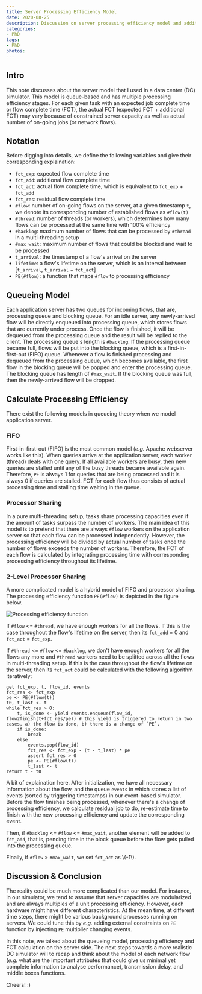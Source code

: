 ```yaml
---
title: Server Processing Efficiency Model
date: 2020-08-25
description: Discussion on server processing efficiency model and additional job complete time.
categories:
- PhD
tags:
- PhD
photos:
---
```


## Intro

This note discusses about the server model that I used in a data center (DC) simulator. This model is queue-based and has multiple processing efficiency stages. For each given task with an expected job complete time or flow complete time (FCT), the actual FCT (expected FCT + additional FCT) may vary because of constrained server capacity as well as actual number of on-going jobs (or network flows).

## Notation

Before digging into details, we define the following variables and give their corresponding explaination:
- `fct_exp`: expected flow complete time
- `fct_add`: additional flow complete time
- `fct_act`: actual flow complete time, which is equivalent to `fct_exp` + `fct_add`
- `fct_res`: residual flow complete time
- `#flow`: number of on-going flows on the server, at a given timestamp `t`, we denote its corresponding number of established flows as `#flow(t)`
- `#thread`: number of threads (or workers), which determines how many flows can be processed at the same time with 100% efficiency
- `#backlog`: maximum number of flows that can be processed by `#thread` in a multi-threading setup
- `#max_wait`: maximum number of flows that could be blocked and wait to be processed
- `t_arrival`: the timestamp of a flow's arrival on the server
- `lifetime`: a flow's lifetime on the server, which is an interval between [`t_arrival`, `t_arrival` + `fct_act`]
- `PE(#flow)`: a function that maps `#flow` to processing efficiency

## Queueing Model

Each application server has two queues for incoming flows, that are, processing queue and blocking queue. For an idle server, any newly-arrived flow will be directly enqueued into processing queue, which stores flows that are currently under process. Once the flow is finished, it will be dequeued from the processing queue and the result will be replied to the client. The processing queue's length is `#backlog`. If the processing queue became full, flows will be put into the blocking queue, which is a first-in-first-out (FIFO) queue. Whenever a flow is finished processing and dequeued from the processing queue, which becomes available, the first flow in the blocking queue will be popped and enter the processing queue. The blocking queue has length of `#max_wait`. If the blocking queue was full, then the newly-arrived flow will be dropped.

## Calculate Processing Efficiency

There exist the following models in queueing theory when we model application server.

### FIFO

First-in-first-out (FIFO) is the most common model (_e.g._ Apache webserver works like this). When queries arrive at the application server, each worker (thread) deals with one query. If all available workers are busy, then new queries are stalled until any of the busy threads became available again. Therefore, `PE` is always 1 for queries that are being processed and it is always 0 if queries are stalled. FCT for each flow thus consists of actual processing time and stalling time waiting in the queue.

### Processor Sharing

In a pure multi-threading setup, tasks share processing capacities even if the amount of tasks surpass the number of workers. The main idea of this model is to pretend that there are always `#flow` workers on the application server so that each flow can be processed independently. However, the processing efficiency will be divided by actual number of tasks once the number of flows exceeds the number of workers. Therefore, the FCT of each flow is calculated by integrating processing time with corresponding processing efficiency throughout its lifetime.

### 2-Level Processor Sharing

A more complicated model is a hybrid model of FIFO and processor sharing. The processing efficiency function `PE(#flow)` is depicted in the figure below.

![Processing efficiency function](/assets/images/X/PhD/simulation/server-processing-efficiency.png)

If `#flow` <= `#thread`, we have enough workers for all the flows. If this is the case throughout the flow's lifetime on the server, then its `fct_add` = 0 and `fct_act` = `fct_exp`.

If `#thread` <= `#flow` <= `#backlog`, we don't have enough workers for all the flows any more and `#thread` workers need to be splitted across all the flows in multi-threading setup. If this is the case throughout the flow's lifetime on the server, then its `fct_act` could be calculated with the following algorithm iteratively:

```
get fct_exp, t, flow_id, events
fct_res <- fct_exp
pe <- PE(#flow(t))
t0, t_last <- t
while fct_res > 0:
    t, is_done <- yield events.enqueue(flow_id, flow2finish(t+fct_res/pe)) # this yield is triggered to return in two cases, a) the flow is done, b) there is a change of `PE`.
    if is_done: 
        break
    else:
        events.pop(flow_id)
        fct_res <- fct_exp - (t - t_last) * pe
        assert fct_res > 0
        pe <- PE(#flow(t))
        t_last <- t
return t - t0
```

A bit of explaination here. After initialization, we have all necessary information about the flow, and the queue `events` in which stores a list of events (sorted by triggering timestamps) in our event-based simulator. Before the flow finishes being processed, whenever there's a change of processing efficiency, we calculate residual job to do, re-estimate time to finish with the new processing efficiency and update the corresponding event. 

Then, if `#backlog` <= `#flow` <= `#max_wait`, another element will be added to `fct_add`, that is, pending time in the block queue before the flow gets pulled into the processing queue.

Finally, if `#flow` > `#max_wait`, we set `fct_act` as \\(-1\\).

## Discussion & Conclusion

The reality could be much more complicated than our model. For instance, in our simulator, we tend to assume that server capacities are modularized and are always multiples of a unit processing efficiency. However, each hardware might have different characteristics. At the mean time, at different time steps, there might be various background processes running on servers. We could tune this by _e.g._ adding external constraints on `PE` function by injecting `PE` multiplier changing events.

In this note, we talked about the queueing model, processing efficiency and FCT calculation on the server side. The next steps towards a more realistic DC simulator will to recap and think about the model of each network flow (_e.g._ what are the important attributes that could give us minimal yet complete information to analyse performance), transmission delay, and middle boxes functions.

Cheers! :)
